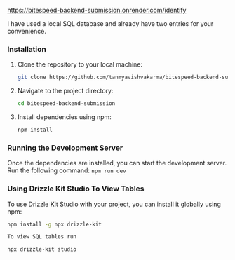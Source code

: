 https://bitespeed-backend-submission.onrender.com/identify

I have used a local SQL database and already have two entries for your convenience.

### Installation

1. Clone the repository to your local machine:

    ```bash
    git clone https://github.com/tanmyavishvakarma/bitespeed-backend-submission.git
    ```
2. Navigate to the project directory:

    ```bash
    cd bitespeed-backend-submission
    ```
3. Install dependencies using npm:

    ```bash
    npm install
    ```

### Running the Development Server

Once the dependencies are installed, you can start the development server. Run the following command:
    ```
    npm run dev
    ```
### Using Drizzle Kit Studio To View Tables

To use Drizzle Kit Studio with your project, you can install it globally using npm:

```bash
npm install -g npx drizzle-kit

To view SQL tables run

npx drizzle-kit studio
```